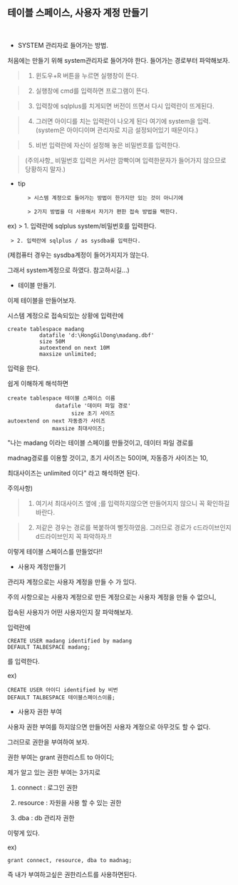 ﻿## 테이블 스페이스, 사용자 계정 만들기
﻿








 

* SYSTEM 관리자로 들어가는 방법.

처음에는 만들기 위해 system관리자로 들어가야 한다.
들어가는 경로부터 파악해보자.

 > 1) 윈도우+R 버튼을 누르면 실행창이 뜬다.

 > 2) 실행창에 cmd를 입력하면 프로그램이 뜬다.

 > 3) 입력창에 sqlplus를 치게되면 버전이 뜨면서 다시 입력란이 뜨게된다.

 > 4) 그러면 아이디를 치는 입력란이 나오게 된다 여기에 system을 입력.(system은 아이디이며 관리자로 지금 설정되어있기 때문이다.)

 > 5) 비번 입력란에 자신이 설정해 놓은 비밀번호를 입력한다.

 > (주의사항_ 비밀번호 입력은 커서만 깜빡이며 입력한문자가 들어가지 않으므로 당황하지 말자.)



- tip

         > 시스템 계정으로 들어가는 방법이 한가지만 있는 것이 아니기에 

         > 2가지 방법을 더 사용해서 자기가 편한 접속 방법을 택한다.

ex)
     > 1. 입력란에 sqlplus system/비밀번호를 입력한다.

     > 2. 입력란에 sqlplus / as sysdba를 입력한다.


(제컴퓨터 경우는 sysdba계정이 들어가지지가 않는다.

그래서 system계정으로 하였다. 참고하시길...)









* 테이블 만들기.

이제 테이블을 만들어보자.

시스템 계정으로 접속되있는 상황에 입력란에 

```
create tablespace madang
          datafile 'd:\HongGilDong\madang.dbf' 
          size 50M
          autoextend on next 10M 
          maxsize unlimited;
```



입력을 한다.

쉽게 이해하게 해석하면

```
create tablespace 테이블 스페이스 이름
               datafile '데이터 파일 경로'
                    size 초기 사이즈
autoextend on next 자동증가 사이즈
              maxsize 최대사이즈;
```


"나는 madang 이라는 테이블 스페이를 만들것이고, 데이터 파일 경로를 

madnag경로를 이용할 것이고, 초기 사이즈는 50이며, 자동증가 사이즈는 10,

최대사이즈는 unlimited 이다" 라고 해석하면 된다.

 주의사항)

 > 1. 여기서 최대사이즈 옆에 ;를 입력하지않으면 만들어지지 않으니 꼭 확인하길 바란다.

 > 2. 저같은 경우는 경로를 복붙하여 뻘짓하였음. 그러므로 경로가 c드라이브인지 d드라이브인지 꼭 파악하자.!!

이렇게 테이블 스페이스를 만들었다!!









* 사용자 계정만들기

관리자 계정으로는 사용자 계정을 만들 수 가 있다.

주의 사항으로는 사용자 계정으로 만든 계정으로는 사용자 계정을 만들 수 없으니,

접속된 사용자가 어떤 사용자인지 잘 파악해보자.

입력란에

```
CREATE USER madang identified by madang
DEFAULT TALBESPACE madang;
```

를 입력한다.

ex)
```
CREATE USER 아이디 identified by 비번
DEFAULT TALBESPACE 테이블스페이스이름;
```










* 사용자 권한 부여

사용자 권한 부여를 하지않으면 만들어진 사용자 계정으로 아무것도 할 수 없다.

그러므로 권한을 부여하여 보자.

권한 부여는 grant 권한리스트 to 아이디;

제가 알고 있는 권한 부여는 3가지로

1. connect : 로그인 권한

2. resource : 자원을 사용 할 수 있는 권한

3. dba : db 관리자 권한

이렇게 있다.

ex)
```
grant connect, resource, dba to madnag;
```

즉 내가 부여하고싶은 권한리스트를 사용하면된다.



